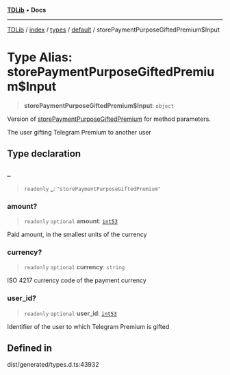 [**TDLib**](../../../../../../README.md) • **Docs**

***

[TDLib](../../../../../../modules.md) / [index](../../../../../README.md) / [types](../../../README.md) / [default](../README.md) / storePaymentPurposeGiftedPremium$Input

# Type Alias: storePaymentPurposeGiftedPremium$Input

> **storePaymentPurposeGiftedPremium$Input**: `object`

Version of [storePaymentPurposeGiftedPremium](storePaymentPurposeGiftedPremium.md) for method parameters.

The user gifting Telegram Premium to another user

## Type declaration

### \_

> `readonly` **\_**: `"storePaymentPurposeGiftedPremium"`

### amount?

> `readonly` `optional` **amount**: [`int53`](int53.md)

Paid amount, in the smallest units of the currency

### currency?

> `readonly` `optional` **currency**: `string`

ISO 4217 currency code of the payment currency

### user\_id?

> `readonly` `optional` **user\_id**: [`int53`](int53.md)

Identifier of the user to which Telegram Premium is gifted

## Defined in

dist/generated/types.d.ts:43932
